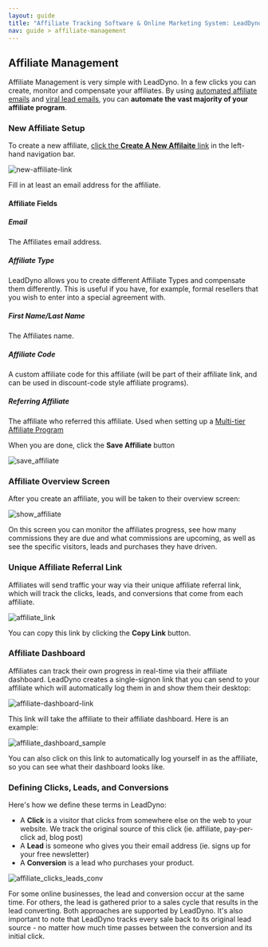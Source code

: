 ```yaml
---
layout: guide
title: "Affiliate Tracking Software & Online Marketing System: LeadDyno"
nav: guide > affiliate-management
---
```


## Affiliate Management

Affiliate Management is very simple with LeadDyno.  In a few clicks you can create, monitor and compensate your
affiliates.  By using <a href="affiliate-marketing-email-follow-up.html">automated affiliate emails</a> and
<a href="lead-follow-up-email-software.html">viral lead emails</a>, you can **automate the vast majority of your
affiliate program**.

### New Affiliate Setup

To create a new affiliate, [click the **Create A New Affilaite** link](https://app.leaddyno.com/affiliates/new)
in the left-hand navigation bar.

![new-affiliate-link](/img/new-affiliate-link.png)

Fill in at least an email address for the affiliate.

#### Affiliate Fields

##### Email

The Affiliates email address.

##### Affiliate Type

LeadDyno allows you to create different Affiliate Types and compensate them differently.  This is useful if you have,
for example, formal resellers that you wish to enter into a special agreement with.

##### First Name/Last Name

The Affiliates name.


##### Affiliate Code

A custom affiliate code for this affiliate (will be part of their affiliate link, and can be used in discount-code
style affiliate programs).

##### Referring Affiliate

The affiliate who referred this affiliate.  Used when setting up a [Multi-tier Affiliate Program](http://en.wikipedia.org/wiki/Affiliate_marketing#Multi-tier_programs)

When you are done, click the **Save Affiliate** button

![save_affiliate](/img/save_affiliate.png)

### Affiliate Overview Screen

After you create an affiliate, you will be taken to their overview screen:

![show_affiliate](/img/show_affiliate.png)

On this screen you can monitor the affiliates progress, see how many commissions they are due and what commissions
are upcoming, as well as see the specific visitors, leads and purchases they have driven.

### Unique Affiliate Referral Link

Affiliates will send traffic your way via their unique affiliate referral link, which will track the clicks, leads, and
conversions that come from each affiliate.

![affiliate_link](/img/affiliate_link.png)

You can copy this link by clicking the **Copy Link** button.

### Affiliate Dashboard

Affiliates can track their own progress in real-time via their affiliate dashboard. LeadDyno creates a single-signon
link that you can send to your affiliate which will automatically log them in and show them their desktop:

![affiliate-dashboard-link](/img/affiliate-dashboard-link.png)

This link will take the affiliate to their affiliate dashboard.  Here is an example:

![affiliate_dashboard_sample](/img/affiliate_dashboard_sample.png)

You can also click on this link to automatically log yourself in as the affiliate, so you can see what their dashboard
looks like.

### Defining Clicks, Leads, and Conversions

Here's how we define these terms in LeadDyno:
* A **Click** is a visitor that clicks from somewhere else on the web to your website. We track the original source of this click (ie. affiliate, pay-per-click ad, blog post)
* A **Lead** is someone who gives you their email address (ie. signs up for your free newsletter)
* A **Conversion** is a lead who purchases your product.

![affiliate_clicks_leads_conv](/img/affiliate_clicks_leads_conv_ug1.jpg)

For some online businesses, the lead and conversion occur at the same time. For others, the lead is gathered prior to
a sales cycle that results in the lead converting. Both approaches are supported by LeadDyno. It's also important to
note that LeadDyno tracks every sale back to its original lead source - no matter how much time passes between the
conversion and its initial click.

